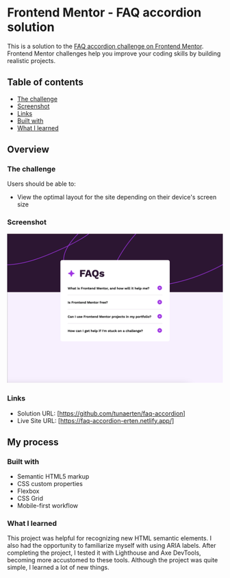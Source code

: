 # Frontend Mentor - FAQ accordion solution

This is a solution to the [FAQ accordion challenge on Frontend Mentor](https://www.frontendmentor.io/challenges/faq-accordion-wyfFdeBwBz). Frontend Mentor challenges help you improve your coding skills by building realistic projects.

## Table of contents

- [The challenge](#the-challenge)
- [Screenshot](#screenshot)
- [Links](#links)
- [Built with](#built-with)
- [What I learned](#what-i-learned)

## Overview

### The challenge

Users should be able to:

- View the optimal layout for the site depending on their device's screen size

### Screenshot

![](./screenshot.png)

### Links

- Solution URL: [https://github.com/tunaerten/faq-accordion]
- Live Site URL: [https://faq-accordion-erten.netlify.app/]

## My process

### Built with

- Semantic HTML5 markup
- CSS custom properties
- Flexbox
- CSS Grid
- Mobile-first workflow

### What I learned

This project was helpful for recognizing new HTML semantic elements. I also had the opportunity to familiarize myself with using ARIA labels. After completing the project, I tested it with Lighthouse and Axe DevTools, becoming more accustomed to these tools. Although the project was quite simple, I learned a lot of new things.
